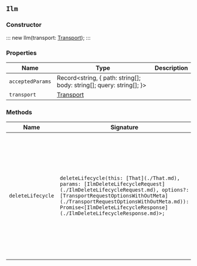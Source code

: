 ## `Ilm`

### Constructor

:::
new Ilm(transport: [Transport](./Transport.md));
:::

### Properties

| Name | Type | Description |
| - | - | - |
| `acceptedParams` | Record<string, { path: string[]; body: string[]; query: string[]; }> | &nbsp; |
| `transport` | [Transport](./Transport.md) | &nbsp; |

### Methods

| Name | Signature | Description |
| - | - | - |
| `deleteLifecycle` | `deleteLifecycle(this: [That](./That.md), params: [IlmDeleteLifecycleRequest](./IlmDeleteLifecycleRequest.md), options?: [TransportRequestOptionsWithOutMeta](./TransportRequestOptionsWithOutMeta.md)): Promise<[IlmDeleteLifecycleResponse](./IlmDeleteLifecycleResponse.md)>;` | Delete a lifecycle policy. You cannot delete policies that are currently in use. If the policy is being used to manage any indices, the request fails and returns an error. || `deleteLifecycle` | `deleteLifecycle(this: [That](./That.md), params: [IlmDeleteLifecycleRequest](./IlmDeleteLifecycleRequest.md), options?: [TransportRequestOptionsWithMeta](./TransportRequestOptionsWithMeta.md)): Promise<[TransportResult](./TransportResult.md)<[IlmDeleteLifecycleResponse](./IlmDeleteLifecycleResponse.md), unknown>>;` | &nbsp; || `deleteLifecycle` | `deleteLifecycle(this: [That](./That.md), params: [IlmDeleteLifecycleRequest](./IlmDeleteLifecycleRequest.md), options?: [TransportRequestOptions](./TransportRequestOptions.md)): Promise<[IlmDeleteLifecycleResponse](./IlmDeleteLifecycleResponse.md)>;` | &nbsp; || `explainLifecycle` | `explainLifecycle(this: [That](./That.md), params: [IlmExplainLifecycleRequest](./IlmExplainLifecycleRequest.md), options?: [TransportRequestOptionsWithOutMeta](./TransportRequestOptionsWithOutMeta.md)): Promise<[IlmExplainLifecycleResponse](./IlmExplainLifecycleResponse.md)>;` | Explain the lifecycle state. Get the current lifecycle status for one or more indices. For data streams, the API retrieves the current lifecycle status for the stream's backing indices. The response indicates when the index entered each lifecycle state, provides the definition of the running phase, and information about any failures. || `explainLifecycle` | `explainLifecycle(this: [That](./That.md), params: [IlmExplainLifecycleRequest](./IlmExplainLifecycleRequest.md), options?: [TransportRequestOptionsWithMeta](./TransportRequestOptionsWithMeta.md)): Promise<[TransportResult](./TransportResult.md)<[IlmExplainLifecycleResponse](./IlmExplainLifecycleResponse.md), unknown>>;` | &nbsp; || `explainLifecycle` | `explainLifecycle(this: [That](./That.md), params: [IlmExplainLifecycleRequest](./IlmExplainLifecycleRequest.md), options?: [TransportRequestOptions](./TransportRequestOptions.md)): Promise<[IlmExplainLifecycleResponse](./IlmExplainLifecycleResponse.md)>;` | &nbsp; || `getLifecycle` | `getLifecycle(this: [That](./That.md), params?: [IlmGetLifecycleRequest](./IlmGetLifecycleRequest.md), options?: [TransportRequestOptionsWithOutMeta](./TransportRequestOptionsWithOutMeta.md)): Promise<[IlmGetLifecycleResponse](./IlmGetLifecycleResponse.md)>;` | Get lifecycle policies. || `getLifecycle` | `getLifecycle(this: [That](./That.md), params?: [IlmGetLifecycleRequest](./IlmGetLifecycleRequest.md), options?: [TransportRequestOptionsWithMeta](./TransportRequestOptionsWithMeta.md)): Promise<[TransportResult](./TransportResult.md)<[IlmGetLifecycleResponse](./IlmGetLifecycleResponse.md), unknown>>;` | &nbsp; || `getLifecycle` | `getLifecycle(this: [That](./That.md), params?: [IlmGetLifecycleRequest](./IlmGetLifecycleRequest.md), options?: [TransportRequestOptions](./TransportRequestOptions.md)): Promise<[IlmGetLifecycleResponse](./IlmGetLifecycleResponse.md)>;` | &nbsp; || `getStatus` | `getStatus(this: [That](./That.md), params?: [IlmGetStatusRequest](./IlmGetStatusRequest.md), options?: [TransportRequestOptionsWithOutMeta](./TransportRequestOptionsWithOutMeta.md)): Promise<[IlmGetStatusResponse](./IlmGetStatusResponse.md)>;` | Get the ILM status. Get the current index lifecycle management status. || `getStatus` | `getStatus(this: [That](./That.md), params?: [IlmGetStatusRequest](./IlmGetStatusRequest.md), options?: [TransportRequestOptionsWithMeta](./TransportRequestOptionsWithMeta.md)): Promise<[TransportResult](./TransportResult.md)<[IlmGetStatusResponse](./IlmGetStatusResponse.md), unknown>>;` | &nbsp; || `getStatus` | `getStatus(this: [That](./That.md), params?: [IlmGetStatusRequest](./IlmGetStatusRequest.md), options?: [TransportRequestOptions](./TransportRequestOptions.md)): Promise<[IlmGetStatusResponse](./IlmGetStatusResponse.md)>;` | &nbsp; || `migrateToDataTiers` | `migrateToDataTiers(this: [That](./That.md), params?: [IlmMigrateToDataTiersRequest](./IlmMigrateToDataTiersRequest.md), options?: [TransportRequestOptionsWithOutMeta](./TransportRequestOptionsWithOutMeta.md)): Promise<[IlmMigrateToDataTiersResponse](./IlmMigrateToDataTiersResponse.md)>;` | Migrate to data tiers routing. Switch the indices, ILM policies, and legacy, composable, and component templates from using custom node attributes and attribute-based allocation filters to using data tiers. Optionally, delete one legacy index template. Using node roles enables ILM to automatically move the indices between data tiers. Migrating away from custom node attributes routing can be manually performed. This API provides an automated way of performing three out of the four manual steps listed in the migration guide: 1. Stop setting the custom hot attribute on new indices. 1. Remove custom allocation settings from existing ILM policies. 1. Replace custom allocation settings from existing indices with the corresponding tier preference. ILM must be stopped before performing the migration. Use the stop ILM and get ILM status APIs to wait until the reported operation mode is `STOPPED`. || `migrateToDataTiers` | `migrateToDataTiers(this: [That](./That.md), params?: [IlmMigrateToDataTiersRequest](./IlmMigrateToDataTiersRequest.md), options?: [TransportRequestOptionsWithMeta](./TransportRequestOptionsWithMeta.md)): Promise<[TransportResult](./TransportResult.md)<[IlmMigrateToDataTiersResponse](./IlmMigrateToDataTiersResponse.md), unknown>>;` | &nbsp; || `migrateToDataTiers` | `migrateToDataTiers(this: [That](./That.md), params?: [IlmMigrateToDataTiersRequest](./IlmMigrateToDataTiersRequest.md), options?: [TransportRequestOptions](./TransportRequestOptions.md)): Promise<[IlmMigrateToDataTiersResponse](./IlmMigrateToDataTiersResponse.md)>;` | &nbsp; || `moveToStep` | `moveToStep(this: [That](./That.md), params: [IlmMoveToStepRequest](./IlmMoveToStepRequest.md), options?: [TransportRequestOptionsWithOutMeta](./TransportRequestOptionsWithOutMeta.md)): Promise<[IlmMoveToStepResponse](./IlmMoveToStepResponse.md)>;` | Move to a lifecycle step. Manually move an index into a specific step in the lifecycle policy and run that step. WARNING: This operation can result in the loss of data. Manually moving an index into a specific step runs that step even if it has already been performed. This is a potentially destructive action and this should be considered an expert level API. You must specify both the current step and the step to be executed in the body of the request. The request will fail if the current step does not match the step currently running for the index This is to prevent the index from being moved from an unexpected step into the next step. When specifying the target ( `next_step`) to which the index will be moved, either the name or both the action and name fields are optional. If only the phase is specified, the index will move to the first step of the first action in the target phase. If the phase and action are specified, the index will move to the first step of the specified action in the specified phase. Only actions specified in the ILM policy are considered valid. An index cannot move to a step that is not part of its policy. || `moveToStep` | `moveToStep(this: [That](./That.md), params: [IlmMoveToStepRequest](./IlmMoveToStepRequest.md), options?: [TransportRequestOptionsWithMeta](./TransportRequestOptionsWithMeta.md)): Promise<[TransportResult](./TransportResult.md)<[IlmMoveToStepResponse](./IlmMoveToStepResponse.md), unknown>>;` | &nbsp; || `moveToStep` | `moveToStep(this: [That](./That.md), params: [IlmMoveToStepRequest](./IlmMoveToStepRequest.md), options?: [TransportRequestOptions](./TransportRequestOptions.md)): Promise<[IlmMoveToStepResponse](./IlmMoveToStepResponse.md)>;` | &nbsp; || `putLifecycle` | `putLifecycle(this: [That](./That.md), params: [IlmPutLifecycleRequest](./IlmPutLifecycleRequest.md), options?: [TransportRequestOptionsWithOutMeta](./TransportRequestOptionsWithOutMeta.md)): Promise<[IlmPutLifecycleResponse](./IlmPutLifecycleResponse.md)>;` | Create or update a lifecycle policy. If the specified policy exists, it is replaced and the policy version is incremented. NOTE: Only the latest version of the policy is stored, you cannot revert to previous versions. || `putLifecycle` | `putLifecycle(this: [That](./That.md), params: [IlmPutLifecycleRequest](./IlmPutLifecycleRequest.md), options?: [TransportRequestOptionsWithMeta](./TransportRequestOptionsWithMeta.md)): Promise<[TransportResult](./TransportResult.md)<[IlmPutLifecycleResponse](./IlmPutLifecycleResponse.md), unknown>>;` | &nbsp; || `putLifecycle` | `putLifecycle(this: [That](./That.md), params: [IlmPutLifecycleRequest](./IlmPutLifecycleRequest.md), options?: [TransportRequestOptions](./TransportRequestOptions.md)): Promise<[IlmPutLifecycleResponse](./IlmPutLifecycleResponse.md)>;` | &nbsp; || `removePolicy` | `removePolicy(this: [That](./That.md), params: [IlmRemovePolicyRequest](./IlmRemovePolicyRequest.md), options?: [TransportRequestOptionsWithOutMeta](./TransportRequestOptionsWithOutMeta.md)): Promise<[IlmRemovePolicyResponse](./IlmRemovePolicyResponse.md)>;` | Remove policies from an index. Remove the assigned lifecycle policies from an index or a data stream's backing indices. It also stops managing the indices. || `removePolicy` | `removePolicy(this: [That](./That.md), params: [IlmRemovePolicyRequest](./IlmRemovePolicyRequest.md), options?: [TransportRequestOptionsWithMeta](./TransportRequestOptionsWithMeta.md)): Promise<[TransportResult](./TransportResult.md)<[IlmRemovePolicyResponse](./IlmRemovePolicyResponse.md), unknown>>;` | &nbsp; || `removePolicy` | `removePolicy(this: [That](./That.md), params: [IlmRemovePolicyRequest](./IlmRemovePolicyRequest.md), options?: [TransportRequestOptions](./TransportRequestOptions.md)): Promise<[IlmRemovePolicyResponse](./IlmRemovePolicyResponse.md)>;` | &nbsp; || `retry` | `retry(this: [That](./That.md), params: [IlmRetryRequest](./IlmRetryRequest.md), options?: [TransportRequestOptionsWithOutMeta](./TransportRequestOptionsWithOutMeta.md)): Promise<[IlmRetryResponse](./IlmRetryResponse.md)>;` | Retry a policy. Retry running the lifecycle policy for an index that is in the ERROR step. The API sets the policy back to the step where the error occurred and runs the step. Use the explain lifecycle state API to determine whether an index is in the ERROR step. || `retry` | `retry(this: [That](./That.md), params: [IlmRetryRequest](./IlmRetryRequest.md), options?: [TransportRequestOptionsWithMeta](./TransportRequestOptionsWithMeta.md)): Promise<[TransportResult](./TransportResult.md)<[IlmRetryResponse](./IlmRetryResponse.md), unknown>>;` | &nbsp; || `retry` | `retry(this: [That](./That.md), params: [IlmRetryRequest](./IlmRetryRequest.md), options?: [TransportRequestOptions](./TransportRequestOptions.md)): Promise<[IlmRetryResponse](./IlmRetryResponse.md)>;` | &nbsp; || `start` | `start(this: [That](./That.md), params?: [IlmStartRequest](./IlmStartRequest.md), options?: [TransportRequestOptionsWithOutMeta](./TransportRequestOptionsWithOutMeta.md)): Promise<[IlmStartResponse](./IlmStartResponse.md)>;` | Start the ILM plugin. Start the index lifecycle management plugin if it is currently stopped. ILM is started automatically when the cluster is formed. Restarting ILM is necessary only when it has been stopped using the stop ILM API. || `start` | `start(this: [That](./That.md), params?: [IlmStartRequest](./IlmStartRequest.md), options?: [TransportRequestOptionsWithMeta](./TransportRequestOptionsWithMeta.md)): Promise<[TransportResult](./TransportResult.md)<[IlmStartResponse](./IlmStartResponse.md), unknown>>;` | &nbsp; || `start` | `start(this: [That](./That.md), params?: [IlmStartRequest](./IlmStartRequest.md), options?: [TransportRequestOptions](./TransportRequestOptions.md)): Promise<[IlmStartResponse](./IlmStartResponse.md)>;` | &nbsp; || `stop` | `stop(this: [That](./That.md), params?: [IlmStopRequest](./IlmStopRequest.md), options?: [TransportRequestOptionsWithOutMeta](./TransportRequestOptionsWithOutMeta.md)): Promise<[IlmStopResponse](./IlmStopResponse.md)>;` | Stop the ILM plugin. Halt all lifecycle management operations and stop the index lifecycle management plugin. This is useful when you are performing maintenance on the cluster and need to prevent ILM from performing any actions on your indices. The API returns as soon as the stop request has been acknowledged, but the plugin might continue to run until in-progress operations complete and the plugin can be safely stopped. Use the get ILM status API to check whether ILM is running. || `stop` | `stop(this: [That](./That.md), params?: [IlmStopRequest](./IlmStopRequest.md), options?: [TransportRequestOptionsWithMeta](./TransportRequestOptionsWithMeta.md)): Promise<[TransportResult](./TransportResult.md)<[IlmStopResponse](./IlmStopResponse.md), unknown>>;` | &nbsp; || `stop` | `stop(this: [That](./That.md), params?: [IlmStopRequest](./IlmStopRequest.md), options?: [TransportRequestOptions](./TransportRequestOptions.md)): Promise<[IlmStopResponse](./IlmStopResponse.md)>;` | &nbsp; |